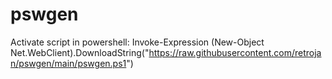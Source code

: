 # pswgen
Activate script in powershell: 
Invoke-Expression (New-Object Net.WebClient).DownloadString("https://raw.githubusercontent.com/retrojan/pswgen/main/pswgen.ps1")
